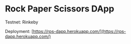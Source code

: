 # Rock Paper Scissors DApp

Testnet: Rinkeby

Deployment: [https://rps-dapp.herokuapp.com/](https://rps-dapp.herokuapp.com/)
